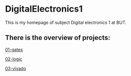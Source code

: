 # DigitalElectronics1
This is my homepage of subject Digital electronics 1 at BUT.
## There is the overview of projects:
[01-gates](01-gates)

[02-logic](02-logic)

[03-vivado](03-vivado)

